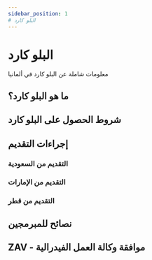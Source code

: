 ```yaml
---
sidebar_position: 1
# البلو كارد
---
```


# البلو كارد

معلومات شاملة عن البلو كارد في ألمانيا

## ما هو البلو كارد؟

## شروط الحصول على البلو كارد

## إجراءات التقديم

### التقديم من السعودية

### التقديم من الإمارات

### التقديم من قطر

## نصائح للمبرمجين

## ZAV - موافقة وكالة العمل الفيدرالية